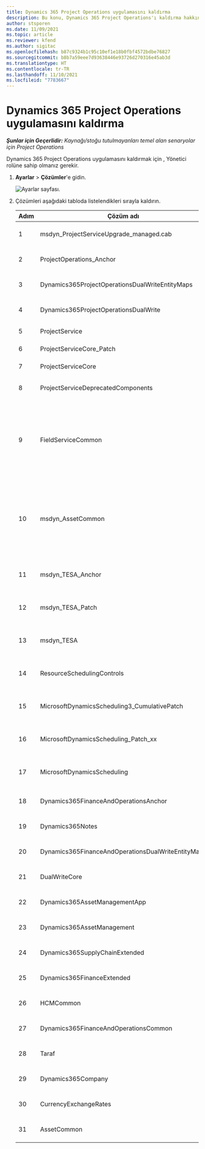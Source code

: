 ```yaml
---
title: Dynamics 365 Project Operations uygulamasını kaldırma
description: Bu konu, Dynamics 365 Project Operations'ı kaldırma hakkında bilgi sağlar.
author: stsporen
ms.date: 11/09/2021
ms.topic: article
ms.reviewer: kfend
ms.author: sigitac
ms.openlocfilehash: b87c9324b1c95c10ef1e18b0fbf4572bdbe76827
ms.sourcegitcommit: b8b7a59eee7d93638446e93726d270316e45ab3d
ms.translationtype: HT
ms.contentlocale: tr-TR
ms.lasthandoff: 11/10/2021
ms.locfileid: "7783667"
---
```

# <a name="uninstall-dynamics-365-project-operations"></a>Dynamics 365 Project Operations uygulamasını kaldırma 

_**Şunlar için Geçerlidir:** Kaynağı/stoğu tutulmayanları temel alan senaryolar için Project Operations_

Dynamics 365 Project Operations uygulamasını kaldırmak için , Yönetici rolüne sahip olmanız gerekir.

1. **Ayarlar** > **Çözümler**'e gidin.

    ![Ayarlar sayfası.](./media/uninstall-proj-ops-solutions.png)
  
2. Çözümleri aşağıdaki tabloda listelendikleri sırayla kaldırın. 

    | Adım | Çözüm adı                                    | Not                                                                                         |
    |------|----------------------------------------------------|----------------------------------------------------------------------------------------------|
    | 1 | msdyn_ProjectServiceUpgrade_managed.cab            | Bulunmazsa, bu çözümü atlayın.                                                            |
    | 2 | ProjectOperations_Anchor                           | Bulunmazsa, bu çözümü atlayın.                                                            |
    | 3 | Dynamics365ProjectOperationsDualWriteEntityMaps    | Bulunmazsa, bu çözümü atlayın.                                                            |
    | 4 | Dynamics365ProjectOperationsDualWrite              | Bulunmazsa, bu çözümü atlayın.                                                            |
    | 5 | ProjectService                                     | Ek notlar yok.                                                                         |
    | 6 | ProjectServiceCore_Patch                           | Ek notlar yok.                                                                         |
    | 7 | ProjectServiceCore                                 | Ek notlar yok.                                                                         |
    | 8 | ProjectServiceDeprecatedComponents                 | Bulunmazsa, bu çözümü atlayın.                                                            |
    | 9 | FieldServiceCommon                                 | Dynamics 365 Finance veya Dynamics 365 Supply Chain Management ile çiftli yazma için gereklidir.   |
    | 10 | msdyn_AssetCommon                                  | Dynamics 365 Finance veya Dynamics 365 Supply Chain Management ile çiftli yazma için gereklidir.   |
    | 11 | msdyn_TESA_Anchor                                  | Dynamics 365 Field Service için gereklidir.                                                     |
    | 12 | msdyn_TESA_Patch                                   | Dynamics 365 Field Service için gereklidir.                                                     |
    | 13 | msdyn_TESA                                         | Dynamics 365 Field Service için gereklidir.                                                     |
    | 14 | ResourceSchedulingControls                         | Dynamics 365 Field Service için gereklidir.                                                     |
    | 15 | MicrosoftDynamicsScheduling3_CumulativePatch       | Dynamics 365 Field Service için gereklidir.                                                     |
    | 16 | MicrosoftDynamicsScheduling_Patch_xx               | Dynamics 365 Field Service için gereklidir.                                                     |
    | 17 | MicrosoftDynamicsScheduling                        | Dynamics 365 Field Service için gereklidir.                                                     |
    | 18 | Dynamics365FinanceAndOperationsAnchor              | Bulunmazsa, bu çözümü atlayın.                                                            |
    | 19 | Dynamics365Notes                                   | Bulunmazsa, bu çözümü atlayın.                                                            |
    | 20 | Dynamics365FinanceAndOperationsDualWriteEntityMaps | Bulunmazsa, bu çözümü atlayın.                                                            |
    | 21 | DualWriteCore                                      | Bulunmazsa, bu çözümü atlayın.                                                            |
    | 22 | Dynamics365AssetManagementApp                      | Bulunmazsa, bu çözümü atlayın.                                                            |
    | 23 | Dynamics365AssetManagement                         | Bulunmazsa, bu çözümü atlayın.                                                            |
    | 24 | Dynamics365SupplyChainExtended                     | Bulunmazsa, bu çözümü atlayın.                                                            |
    | 25 | Dynamics365FinanceExtended                         | Bulunmazsa, bu çözümü atlayın.                                                            |
    | 26 | HCMCommon                                          | Bulunmazsa, bu çözümü atlayın.                                                            |
    | 27 | Dynamics365FinanceAndOperationsCommon              | Bulunmazsa, bu çözümü atlayın.                                                            |
    | 28 | Taraf                                              | Bulunmazsa, bu çözümü atlayın.                                                            |
    | 29 | Dynamics365Company                                 | Bulunmazsa, bu çözümü atlayın.                                                            |
    | 30 | CurrencyExchangeRates                              | Bulunmazsa, bu çözümü atlayın.                                                            |
    | 31 | AssetCommon                                        | Bulunmazsa, bu çözümü atlayın.                                                            |
